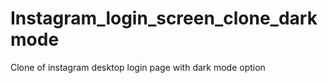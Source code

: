 # Instagram_login_screen_clone_darkmode
Clone of instagram desktop login page with dark mode option
